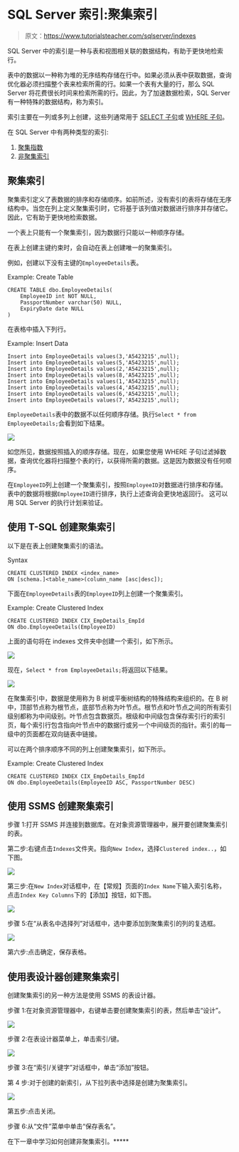 # SQL Server 索引:聚集索引

> 原文：<https://www.tutorialsteacher.com/sqlserver/indexes>

SQL Server 中的索引是一种与表和视图相关联的数据结构，有助于更快地检索行。

表中的数据以一种称为堆的无序结构存储在行中。如果必须从表中获取数据，查询优化器必须扫描整个表来检索所需的行。如果一个表有大量的行，那么 SQL Server 将花费很长时间来检索所需的行。因此，为了加速数据检索，SQL Server 有一种特殊的数据结构，称为索引。

索引主要在一列或多列上创建，这些列通常用于 [SELECT 子句](/sqlserver/select-query)或 [WHERE 子句](/sqlserver/where-clause)。

在 SQL Server 中有两种类型的索引:

1.  [聚集指数](#clustered-index)
2.  [非聚集索引](/sqlserver/nonclustered-index)

## 聚集索引

聚集索引定义了表数据的排序和存储顺序。如前所述，没有索引的表将存储在无序结构中。当您在列上定义聚集索引时，它将基于该列值对数据进行排序并存储它。因此，它有助于更快地检索数据。

一个表上只能有一个聚集索引，因为数据行只能以一种顺序存储。

在表上创建主键约束时，会自动在表上创建唯一的聚集索引。

例如，创建以下没有主键的`EmployeeDetails`表。

Example: Create Table 

```
CREATE TABLE dbo.EmployeeDetails(
	EmployeeID int NOT NULL,
	PassportNumber varchar(50) NULL,
	ExpiryDate date NULL
) 
```

在表格中插入下列行。

Example: Insert Data 

```
Insert into EmployeeDetails values(3,'A5423215',null);
Insert into EmployeeDetails values(5,'A5423215',null);
Insert into EmployeeDetails values(2,'A5423215',null);
Insert into EmployeeDetails values(8,'A5423215',null);
Insert into EmployeeDetails values(1,'A5423215',null);
Insert into EmployeeDetails values(4,'A5423215',null);
Insert into EmployeeDetails values(6,'A5423215',null);
Insert into EmployeeDetails values(7,'A5423215',null); 
```

`EmployeeDetails`表中的数据不以任何顺序存储。执行`Select * from EmployeeDetails;`会看到如下结果。

[![](img/01a1a75a98cf7748b51531559ba28e1a.png)](../../Content/images/sqlserver/nonindex-data.png)

如您所见，数据按照插入的顺序存储。现在，如果您使用 WHERE 子句过滤掉数据，查询优化器将扫描整个表的行，以获得所需的数据。这是因为数据没有任何顺序。

在`EmployeeID`列上创建一个聚集索引，按照`EmployeeID`对数据进行排序和存储。 表中的数据将根据`EmployeeID`进行排序，执行上述查询会更快地返回行。 这可以用 SQL Server 的执行计划来验证。

## 使用 T-SQL 创建聚集索引

以下是在表上创建聚集索引的语法。

Syntax 

```
CREATE CLUSTERED INDEX <index_name>
ON [schema.]<table_name>(column_name [asc|desc]); 
```

下面在`EmployeeDetails`表的`EmployeeID`列上创建一个聚集索引。

Example: Create Clustered Index 

```
CREATE CLUSTERED INDEX CIX_EmpDetails_EmpId
ON dbo.EmployeeDetails(EmployeeID) 
```

上面的语句将在 indexes 文件夹中创建一个索引，如下所示。

[![](img/ea37152147aa8a460c8798eea52b6fb3.png)](../../Content/images/sqlserver/index-ssms.png)

现在，`Select * from EmployeeDetails;`将返回以下结果。

[![](img/a422c11449d028c277719b184de375cc.png)](../../Content/images/sqlserver/indexed-data.png)

在聚集索引中，数据是使用称为 B 树或平衡树结构的特殊结构来组织的。在 B 树中，顶部节点称为根节点，底部节点称为叶节点。根节点和叶节点之间的所有索引级别都称为中间级别。叶节点包含数据页。根级和中间级包含保存索引行的索引页，每个索引行包含指向叶节点中的数据行或另一个中间级页的指针。索引的每一级中的页面都在双向链表中链接。

可以在两个排序顺序不同的列上创建聚集索引，如下所示。

Example: Create Clustered Index 

```
CREATE CLUSTERED INDEX CIX_EmpDetails_EmpId
ON dbo.EmployeeDetails(EmployeeID ASC, PassportNumber DESC) 
```

## 使用 SSMS 创建聚集索引

步骤 1:打开 SSMS 并连接到数据库。在对象资源管理器中，展开要创建聚集索引的表。

第二步:右键点击`Indexes`文件夹。指向`New Index`，选择`Clustered index..`，如下图。

[![](img/55e56844b21e48db4a1449fa748fb201.png)](../../Content/images/sqlserver/index1.png)

第三步:在`New Index`对话框中，在【常规】页面的`Index Name`下输入索引名称，点击`Index Key Columns`下的【添加】按钮，如下图。

[![](img/ae5218f4b9a46ca61cffcea82df50a65.png)](../../Content/images/sqlserver/index2.png)

步骤 5:在“从表名中选择列”对话框中，选中要添加到聚集索引的列的复选框。

[![](img/41f90a55b1286a2578319ce18e8d65c5.png)](../../Content/images/sqlserver/index3.png)

第六步:点击确定，保存表格。

## 使用表设计器创建聚集索引

创建聚集索引的另一种方法是使用 SSMS 的表设计器。

步骤 1:在对象资源管理器中，右键单击要创建聚集索引的表，然后单击“设计”。

[![](img/3f3bf3e5f32440d121d5218b30644580.png)](../../Content/images/sqlserver/index4.png)

步骤 2:在表设计器菜单上，单击索引/键。

[![](img/85f9fbe8d6cb9127c79fceb35a727602.png)](../../Content/images/sqlserver/index5.png)

步骤 3:在“索引/关键字”对话框中，单击“添加”按钮。

第 4 步:对于创建的新索引，从下拉列表中选择是创建为聚集索引。

[![](img/a80d0f10555a32458c4de97a55b8a0e5.png)](../../Content/images/sqlserver/index6.png)

第五步:点击关闭。

步骤 6:从“文件”菜单中单击“保存表名”。

在下一章中学习如何创建非聚集索引。*****
